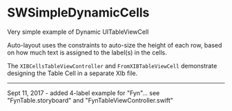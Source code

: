 # SWSimpleDynamicCells

Very simple example of Dynamic UITableViewCell

Auto-layout uses the constraints to auto-size the height of each row, based on how much text is assigned to the label(s) in the cells.

The `XIBCellsTableViewController` and `FromXIBTableViewCell` demonstrate designing the Table Cell in a separate XIb file.

---------------

Sept 11, 2017 - added 4-label example for "Fyn"... see "FynTable.storyboard" and "FynTableViewController.swift"
